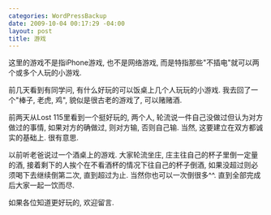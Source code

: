 ```yaml
--- 
categories: WordPressBackup
date: 2009-10-04 00:17:29 -04:00
layout: post
title: 游戏
---
```

这里的游戏不是指iPhone游戏, 也不是网络游戏, 而是特指那些"不插电"就可以两个或多个人玩的小游戏.

<!--more-->

前几天看到有同学问, 有什么好玩的可以饭桌上几个人玩玩的小游戏. 我去回了一个"棒子, 老虎, 鸡", 貌似是很古老的游戏了, 可以赌赌酒.

前两天从Lost 115里看到一个挺好玩的, 两个人, 轮流说一件自己没做过但认为对方做过的事情, 如果对方的确做过, 则对方输, 否则自己输. 当然, 这要建立在双方都诚实的基础上. 很有意思.

以前听老爸说过一个酒桌上的游戏. 大家轮流坐庄, 庄主往自己的杯子里倒一定量的酒, 接着剩下的人挨个在不看酒杯的情况下往自己的杯子倒酒, 如果没超过则必须喝下去继续倒第二次, 直到超过为止. 当然你也可以一次倒很多^^. 直到全部完成后大家一起一饮而尽.

如果各位知道更好玩的, 欢迎留言.
